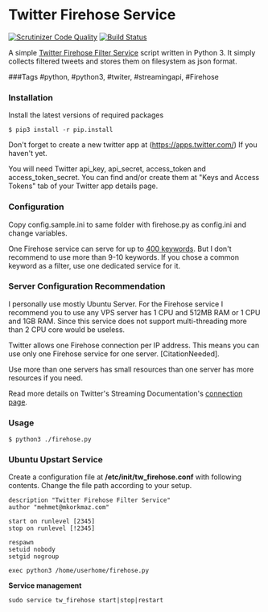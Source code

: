 # Twitter Firehose Service
[![Scrutinizer Code Quality](https://scrutinizer-ci.com/g/mkorkmaz/tw-firehose/badges/quality-score.png?b=master)](https://scrutinizer-ci.com/g/mkorkmaz/tw-firehose/?branch=master)
[![Build Status](https://scrutinizer-ci.com/g/mkorkmaz/tw-firehose/badges/build.png?b=master)](https://scrutinizer-ci.com/g/mkorkmaz/tw-firehose/build-status/master)


A simple [Twitter Firehose  Filter Service](https://dev.twitter.com/streaming/overview) script written in Python 3.
It simply collects filtered tweets and stores them on filesystem as json format.

###Tags
\#python, #python3, #twiter, #streamingapi, #Firehose

### Installation
Install the latest versions of required packages
```
$ pip3 install -r pip.install
```
Don't forget to create a new twitter app at (https://apps.twitter.com/) If you haven't yet.

You will need Twitter api_key, api_secret, access_token and access_token_secret.
You can find and/or create them at "Keys and Access Tokens" tab of your Twitter app details page.

### Configuration
Copy config.sample.ini to same folder with firehose.py as config.ini and change variables.

One Firehose service can serve for up to [400 keywords](https://dev.twitter.com/streaming/reference/post/statuses/filter).
But I don't recommend to use more than 9-10 keywords.
If you chose a common keyword as a filter, use one dedicated service for it.

### Server Configuration Recommendation
I personally use mostly Ubuntu Server.
For the Firehose service I recommend you to use any VPS server has 1 CPU and 512MB RAM or 1 CPU and 1GB RAM.
Since this service does not support multi-threading more than 2 CPU core would be useless.

Twitter allows one Firehose connection per IP address. This means you can use only one Firehose service for one server. [CitationNeeded].

Use more than one servers has small resources than one server has more resources if you need.

Read more details on Twitter's Streaming Documentation's [connection page](https://dev.twitter.com/streaming/overview/connecting).

### Usage

```
$ python3 ./firehose.py
```

### Ubuntu Upstart Service

Create a configuration file at **/etc/init/tw_firehose.conf** with following contents. Change the file path according to your setup.

```
description "Twitter Firehose Filter Service"
author "mehmet@mkorkmaz.com"

start on runlevel [2345]
stop on runlevel [!2345]

respawn
setuid nobody
setgid nogroup

exec python3 /home/userhome/firehose.py
```

**Service management**

```
sudo service tw_firehose start|stop|restart
```